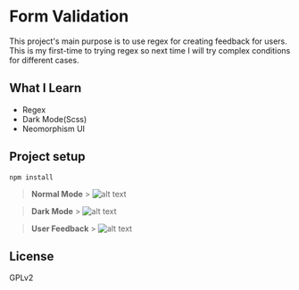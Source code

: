 # Form Validation

This project's main purpose is to use regex for creating feedback for users. This is my first-time to trying regex so next time I will try complex conditions for different cases.

## What I Learn

- Regex
- Dark Mode(Scss)
- Neomorphism UI

## Project setup

```
npm install
```

> **Normal Mode** > ![alt text](https://i.hizliresim.com/qbn954s.png)

> **Dark Mode** > ![alt text](https://i.hizliresim.com/rghkwey.png)

> **User Feedback** > ![alt text](https://i.hizliresim.com/cp2ggu0.png)

## License

GPLv2
